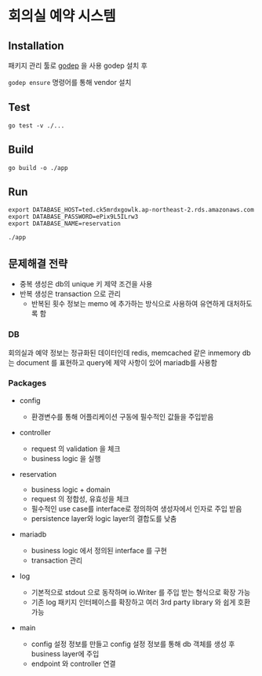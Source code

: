 # 회의실 예약 시스템

## Installation
패키지 관리 툴로 [godep](https://github.com/golang/dep) 을 사용
godep 설치 후 

`godep ensure`
명령어를 통해 vendor 설치

## Test 
`go test -v ./...`

## Build
`go build -o ./app`

## Run
```
export DATABASE_HOST=ted.ck5mrdxgowlk.ap-northeast-2.rds.amazonaws.com
export DATABASE_PASSWORD=ePix9L5ILrw3
export DATABASE_NAME=reservation

./app
```

## 문제해결 전략
- 중복 생성은 db의 unique 키 제약 조건을 사용
- 반복 생성은 transaction 으로 관리
    - 반복된 횟수 정보는 memo 에 추가하는 방식으로 사용하여 유연하게 대처하도록 함

### DB
회의실과 예약 정보는 정규화된 데이터인데 redis, memcached 같은 inmemory db 는 document 를 표현하고 
query에 제약 사항이 있어 mariadb를 사용함

### Packages
- config
    - 환경변수를 통해 어플리케이션 구동에 필수적인 값들을 주입받음
    
- controller
    - request 의 validation 을 체크
    - business logic 을 실행
    
- reservation
    - business logic + domain 
    - request 의 정합성, 유효성을 체크
    - 필수적인 use case를 interface로 정의하여 생성자에서 인자로 주입 받음
    - persistence layer와 logic layer의 결합도를 낮춤
      
- mariadb
    - business logic 에서 정의된 interface 를 구현
    - transaction 관리
    
- log
    - 기본적으로 stdout 으로 동작하며 io.Writer 를 주입 받는 형식으로 확장 가능
    - 기존 log 패키지 인터페이스를 확장하고 여러 3rd party library 와 쉽게 호환가능
    
- main
    - config 설정 정보를 만들고 config 설정 정보를 통해 db 객체를 생성 후 business layer에 주입
    - endpoint 와 controller 연결
    
    
